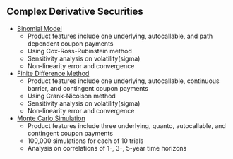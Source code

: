 ## Complex Derivative Securities
- [Binomial Model](UIUC-FIN514/1_Binomial_Model/Project1.WUB.ipynb)
    - Product features include one underlying, autocallable, and path dependent coupon payments
    - Using Cox-Ross-Rubinstein method
    - Sensitivity analysis on volatility(sigma)
    - Non-linearity error and convergence
- [Finite Difference Method](UIUC-FIN514/2_Finite_Difference/Project2.WUB.ipynb)
    - Product features include one underlying, autocallable, continuous barrier, and contingent coupon payments
    - Using Crank-Nicolson method
    - Sensitivity analysis on volatility(sigma)
    - Non-linearity error and convergence
- [Monte Carlo Simulation](UIUC-FIN514/3_Monte_Carlo/Project3.WUB.ipynb)
    - Product features include three underlying, quanto, autocallable, and contingent coupon payments
    - 100,000 simulations for each of 10 trials
    - Analysis on correlations of 1-, 3-, 5-year time horizons
